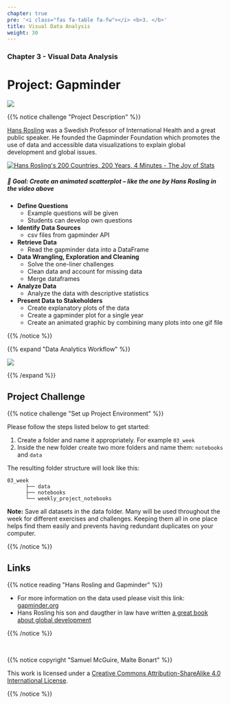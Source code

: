 ```yaml
---
chapter: true
pre: '<i class="fas fa-table fa-fw"></i> <b>3. </b>'
title: Visual Data Analysis
weight: 30
---
```


### <i class="fas fa-table fa-fw"></i> Chapter 3 - Visual Data Analysis

# Project: Gapminder

![](/images/countries_health_wealth_2016_v8.png)


{{% notice challenge "Project Description" %}}

[Hans Rosling](https://en.wikipedia.org/wiki/Hans_Rosling) was a Swedish Professor of International Health and a great public speaker.
He founded the Gapminder Foundation which promotes the use of data and 
accessible data visualizations to explain global development and global issues. 

[![Hans Rosling's 200 Countries, 200 Years, 4 Minutes - The Joy of Stats](https://res.cloudinary.com/marcomontalbano/image/upload/v1641804627/video_to_markdown/images/youtube--jbkSRLYSojo-c05b58ac6eb4c4700831b2b3070cd403.jpg)](https://www.youtube.com/watch?v=jbkSRLYSojo "Hans Rosling's 200 Countries, 200 Years, 4 Minutes - The Joy of Stats")


##### 🎯 Goal: Create an animated scatterplot – like the one by Hans Rosling in the video above

- **Define Questions**
  - Example questions will be given
  - Students can develop own questions
- **Identify Data Sources**
  - csv files from gapminder API
- **Retrieve Data**
  - Read the gapminder data into a DataFrame
- **Data Wrangling, Exploration and Cleaning**
  - Solve the one-liner challenges
  - Clean data and account for missing data
  - Merge dataframes
- **Analyze Data**
  - Analyze the data with descriptive statistics
- **Present Data to Stakeholders**
  - Create explanatory plots of the data
  - Create a gapminder plot for a single year
  - Create an animated graphic by combining many plots into one gif file

{{% /notice %}}

{{% expand "Data Analytics Workflow" %}}

![](images/da_workflow.png)

{{% /expand %}}

## Project Challenge

{{% notice challenge "Set up Project Environment" %}}

Please follow the steps listed below to get started:

1. Create a folder and name it appropriately. For example `03_week`
2. Inside the new folder create two more folders and name them: `notebooks` and `data` 

The resulting folder structure will look like this:

```shell
03_week
      ├── data
      ├── notebooks
      └── weekly_project_notebooks
```

**Note:** Save all datasets in the data folder. Many will be used throughout the week for different exercises and challenges. Keeping them all in one place helps find them easily and prevents having redundant duplicates on your computer.

{{% /notice %}}

## Links

{{% notice reading "Hans Rosling and Gapminder" %}}

- For more information on the data used please visit this link: [gapminder.org](gapminder.org)
- Hans Rosling his son and daugther in law have written [a great book about global development](https://en.wikipedia.org/wiki/Factfulness:_Ten_Reasons_We%27re_Wrong_About_the_World_%E2%80%93_and_Why_Things_Are_Better_Than_You_Think) 

{{% /notice %}}

<br>

{{% notice copyright "Samuel McGuire, Malte Bonart" %}}

This work is licensed under a [Creative Commons Attribution-ShareAlike 4.0 International License](https://creativecommons.org/licenses/by-sa/4.0/).

{{% /notice %}}
